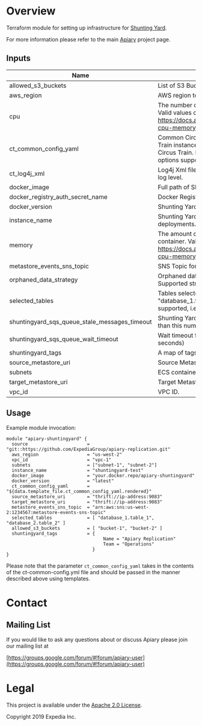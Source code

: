 
# Overview

Terraform module for setting up infrastructure for [Shunting Yard](https://github.com/HotelsDotCom/shunting-yard).

For more information please refer to the main [Apiary](https://github.com/ExpediaGroup/apiary) project page.

## Inputs

| Name | Description | Type | Default | Required |
|------|-------------|:----:|:-----:|:-----:|
| allowed\_s3\_buckets | List of S3 Buckets to which Shunting Yard will have read-write access. | list | n/a | yes |
| aws\_region | AWS region to use for resources. | string | n/a | yes |
| cpu | The number of CPU units to reserve for the Shunting Yard container. Valid values can be 256, 512, 1024, 2048 and 4096. Reference: https://docs.aws.amazon.com/AmazonECS/latest/developerguide/task-cpu-memory-error.html | string | `"1024"` | no |
| ct\_common\_config\_yaml | Common Circus Train configuration to be passed to internal Circus Train instance. It can be used, for example to configure Graphite for Circus Train. Refer to [Circus Train README](https://github.com/HotelsDotCom/circus-train/blob/master/README.md) for an exhaustive list of options supported by Circus Train. | string | n/a | yes |
| ct\_log4j\_xml | Log4j Xml file to be passed to internal Circus Train instance to control log level. | string | n/a | yes |
| docker\_image | Full path of Shunting Yard Docker image. | string | n/a | yes |
| docker\_registry\_auth\_secret\_name | Docker Registry authentication SecretManager secret name. | string | `""` | no |
| docker\_version | Shunting Yard Docker image version. | string | n/a | yes |
| instance\_name | Shunting Yard instance name to identify resources in multi-instance deployments. | string | `""` | no |
| memory | The amount of memory (in MiB) used to allocate for the Shunting Yard container. Valid values: https://docs.aws.amazon.com/AmazonECS/latest/developerguide/task-cpu-memory-error.html | string | `"4096"` | no |
| metastore\_events\_sns\_topic | SNS Topic for Hive Metastore events. | string | n/a | yes |
| orphaned\_data\_strategy | Orphaned data strategy to use for stale data during replication. Supported strategies: "NONE", "HOUSEKEEPING" (default). | string | `"HOUSEKEEPING"` | no |
| selected\_tables | Tables selected for Shunting Yard Replication.  Supported Format: [ "database_1.table_1", "database_2.table_2" ] Wildcards are not supported, i.e. you need to specify each table explicitly. | list | `<list>` | no |
| shuntingyard\_sqs\_queue\_stale\_messages\_timeout | Shunting Yard SQS Queue Cloudwatch Alert timeout for messages older than this number of seconds. | string | `"300"` | no |
| shuntingyard\_sqs\_queue\_wait\_timeout | Wait timeout for connecting to the Shunting Yard SQS queue (in seconds) | string | `"15"` | no |
| shuntingyard\_tags | A map of tags to apply to resources. | map | n/a | yes |
| source\_metastore\_uri | Source Metastore URI for Shunting Yard. | string | n/a | yes |
| subnets | ECS container subnets. | list | n/a | yes |
| target\_metastore\_uri | Target Metastore URI for Shunting Yard. | string | n/a | yes |
| vpc\_id | VPC ID. | string | n/a | yes |

## Usage

Example module invocation:
```
module "apiary-shuntingyard" {
  source                      = "git::https://github.com/ExpediaGroup/apiary-replication.git"
  aws_region                  = "us-west-2"
  vpc_id                      = "vpc-1"
  subnets                     = ["subnet-1", "subnet-2"]
  instance_name               = "shuntingyard-test"
  docker_image                = "your.docker.repo/apiary-shuntingyard"
  docker_version              = "latest"
  ct_common_config_yaml       = "${data.template_file.ct_common_config_yaml.rendered}"  
  source_metastore_uri        = "thrift://ip-address:9083"
  target_metastore_uri        = "thrift://ip-address:9083"
  metastore_events_sns_topic  = "arn:aws:sns:us-west-2:1234567:metastore-events-sns-topic"
  selected_tables             = [ "database_1.table_1", "database_2.table_2" ]
  allowed_s3_buckets          = [ "bucket-1", "bucket-2" ]
  shuntingyard_tags           = {
                                    Name = "Apiary Replication"
                                    Team = "Operations"
                                }
}
```

Please note that the parameter `ct_common_config_yaml` takes in the contents of the ct-common-config.yml file and should be passed in the manner described above using templates.

# Contact

## Mailing List
If you would like to ask any questions about or discuss Apiary please join our mailing list at

  [https://groups.google.com/forum/#!forum/apiary-user](https://groups.google.com/forum/#!forum/apiary-user)

# Legal
This project is available under the [Apache 2.0 License](http://www.apache.org/licenses/LICENSE-2.0.html).

Copyright 2019 Expedia Inc.
